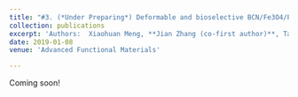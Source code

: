 ```yaml
---
title: "#3. (*Under Preparing*) Deformable and bioselective BCN/Fe3O4/PCL architectures through electromagnetic wave remote controlling"
collection: publications
excerpt: 'Authors:  Xiaohuan Meng, **Jian Zhang (co-first author)**, Tao Zhang, Hui Che, Lihong Wang, Hu Zhao, Bo Zhong, Long Xia, Xiaoxiao Huang, Guangwu Wen'
date: 2019-01-08
venue: 'Advanced Functional Materials'

---
```

Coming soon!
